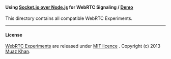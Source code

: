 #### Using [Socket.io over Node.js](https://github.com/muaz-khan/WebRTC-Experiment/blob/master/socketio-over-nodejs) for WebRTC Signaling / [Demo](http://webrtc-signaling.jit.su/)

This directory contains all compatible WebRTC Experiments.

----

#### License

[WebRTC Experiments](https://github.com/muaz-khan/WebRTC-Experiment) are released under [MIT licence](https://webrtc-experiment.appspot.com/licence/) . Copyright (c) 2013 [Muaz Khan](https://plus.google.com/100325991024054712503).
